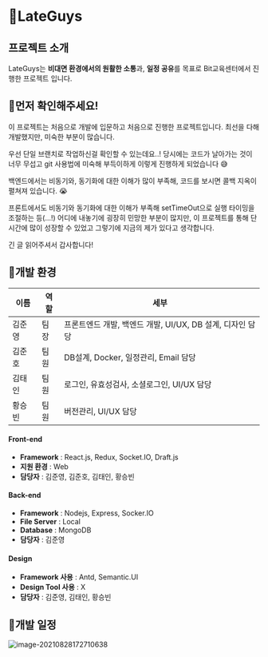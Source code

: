 # 📜LateGuys




## 프로젝트 소개

LateGuys는 **비대면 환경에서의 원활한 소통**과, **일정 공유**를 목표로 Bit교육센터에서 진행한 프로젝트 입니다.




## 🔰먼저 확인해주세요!

이 프로젝트는 처음으로 개발에 입문하고 처음으로 진행한 프로젝트입니다. 최선을 다해 개발했지만, 미숙한 부분이 많습니다. 

우선 단일 브랜치로 작업하신걸 확인할 수 있는데요..! 당시에는 코드가 날아가는 것이 너무 무섭고 git 사용법에 미숙해 부득이하게 이렇게 진행하게 되었습니다 😅

백엔드에서는 비동기와, 동기화에 대한 이해가 많이 부족해, 코드를 보시면 콜백 지옥이 펼쳐져 있습니다. 😭

프론트에서도 비동기와 동기화에 대한 이해가 부족해 setTimeOut으로 실행 타이밍을 조절하는 등(...!) 어디에 내놓기에  굉장히 민망한 부분이 많지만, 이 프로젝트를 통해 단시간에 많이 성장할 수 있었고 그렇기에 지금의 제가 있다고 생각합니다. 

긴 글 읽어주셔서 갑사합니다!





## 🎈개발 환경

| 이름   | 역할 | 세부                                                      |
| ------ | ---- | --------------------------------------------------------- |
| 김준영 | 팀장 | 프론트엔드 개발, 백엔드 개발, UI/UX, DB 설계, 디자인 담당 |
| 김준호 | 팀원 | DB설계, Docker, 일정관리, Email 담당                      |
| 김태인 | 팀원 | 로그인, 유효성검사, 소셜로그인, UI/UX 담당                |
| 황승빈 | 팀원 | 버전관리, UI/UX 담당                                      |

#### Front-end

- __Framework__ : React.js, Redux, Socket.IO, Draft.js
- __지원 환경__ : Web
- __담당자__ : 김준영, 김준호, 김태인, 황승빈
  <br>

#### Back-end

- __Framework__ : Nodejs, Express, Socker.IO
- __File Server__ : Local
- __Database__ : MongoDB
- __담당자__ : 김준영
  <br>

#### Design

- __Framework 사용__ : Antd, Semantic.UI
- __Design Tool 사용__ : X
- __담당자__ : 김준영, 김태인, 황승빈



## 💫개발 일정

![image-20210828172710638](C:\Users\wns31\Desktop\BitProject\README.assets\image-20210828172710638.png)


